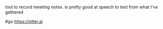 tool to record meeting notes. is pretty good at speech to text from what I've gathered

#go https://otter.ai